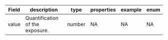 |Field | description | type | properties | example | enum|
| ---| ---| ---| ---| ---| --- |
| value | Quantification of the exposure. | number | NA | NA | NA|
